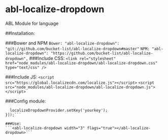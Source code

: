 # abl-localize-dropdown
ABL Module for language

##Installation:

###Bower and NPM
```Bower: "abl-localize-dropdown": "git://github.com/bucket-list/abl-localize-dropdown#master"```
```NPM: "abl-localize-dropdown": "https://github.com/bucket-list/abl-localize-dropdown",```
###Include CSS:
```<link rel="stylesheet" href="node_modules/abl-localize-dropdown/abl-localize-dropdown.css" type="text/css" />```

###Include JS:
```<script src="https://global.localizecdn.com/localize.js"></script>```
```<script src="node_modules/abl-localize-dropdown/abl-localize-dropdown.js"></script>```

###Config module:
```.config(['localizeDropdownProvider', function(localizeDropdownProvider) {
  localizeDropdownProvider.setKey('yourkey');
}]);```

###Use:
```<abl-localize-dropdown width="3" flags="true"></abl-localize-dropdown>```
